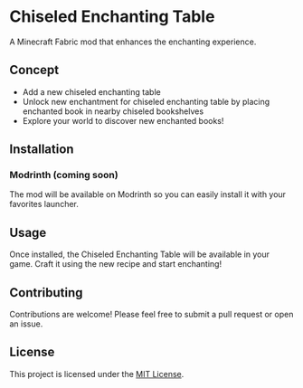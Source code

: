 # Chiseled Enchanting Table

A Minecraft Fabric mod that enhances the enchanting experience.

## Concept

* Add a new chiseled enchanting table
* Unlock new enchantment for chiseled enchanting table by placing enchanted book in nearby chiseled bookshelves
*  Explore your world to discover new enchanted books!

## Installation

### Modrinth (coming soon)

The mod will be available on Modrinth so you can easily install it with your favorites launcher.

## Usage

Once installed, the Chiseled Enchanting Table will be available in your game. Craft it using the new recipe and start enchanting!

## Contributing

Contributions are welcome! Please feel free to submit a pull request or open an issue.

## License

This project is licensed under the [MIT License](LICENSE).
